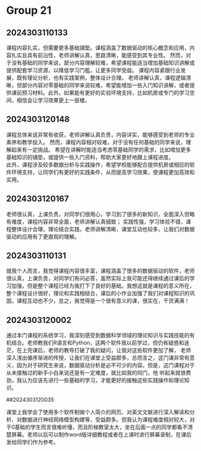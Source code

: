 # Group 21

## 2024303110133

课程内容扎实，但需要更多基础铺垫。课程涵盖了数据驱动的核心概念和应用，内容扎实且具有前沿性，老师讲解认真，思路清晰，能感受到其专业性。
然而，对于没有基础的同学来说，部分内容理解较难，希望课程能适当增加基础知识讲解或提供配套学习资源，以降低学习门槛，让更多同学受益。
课程内容紧跟行业发展，既有理论分析，也有实践案例，整体设计合理。
老师讲解认真，课程逻辑清晰，但部分内容对零基础的同学来说较难，希望能增加一些入门知识讲解，或者提供课前预习材料。此外，如果能有更好的实验环境支持，比如机房或专门的学习空间，相信会让学习效果更上一层楼。


## 2024303120148

课程总体来说非常有收获，老师讲解认真负责，内容详实，能够感受到老师的专业素养和教学投入。
然而，课程内容相对较难，对于没有任何基础的同学来说，理解起来有一定挑战。
希望在讲解时能适当考虑零基础同学的需求，比如增加更多基础知识的铺垫，或提供一些入门资料，帮助大家更好地跟上课程进度。  
此外，课程涉及较多数据分析与实践操作，希望学校能够配合提供机房或相应的软件环境支持，让同学们有更好的实践条件，从而提高学习效果，使课程更加高效和实用。


## 2024303120167

老师很认真，上课负责，对同学们很用心，学习到了很多的新知识，全面深入但略有难度，课程内容非常全面，老师讲解认真细致；
实践性强，学习体验不错，课程整体设计合理，理论结合实践，老师讲解清晰，课堂互动也较多，让我们对数据驱动的应用有了更直观的理解。

## 2024303110131

就我个人而言，我觉得课程内容很丰富，课程涵盖了很多的数据驱动的软件，老师很认真，上课负责，对同学们有问必答，虽然实际上我可能还得继续通过课后的学习加强，但是整个课程已经为我打下了良好的基础，我想这就是课程的意义所在，整个课程设计很好，理论和实践相结合，课后的小作业加强了我们对课程知识的巩固，课程互动也不少，总之，我觉得是一个很有意义的课，很实在，干货满满！

## 2024303120002

通过本门课程的系统学习，我深刻感受到数据科学领域的理论知识与实践技能的有机结合。老师教我们R语言和Python，这两个软件我以前学过，但仍有疑惑和迷茫，在上完课后，老师的教导打破了我的疑问，让我对这些软件更加了解，
老师深入浅出循序渐进的传授，让我们在课堂上受益颇多，总而言之，这门课非常有意义，因为对于研究生来说，数据驱动分析是必不可少的内容。但是，这门课程对于从未接触过的新手小白来说还是有一定难度，就比如我的同门，他
听起来就很费劲，我认为应该先进行一些基础的学习，才能更好的接触这些实践操作和理论知识。

##2024303120035

课堂上我学会了使用多个软件制做个人简介的网页、对英文文献进行深入解读和分析、对数据进行神经网络模型构建等，受益颇多。但我认为课程难度相对较大，对于0基础的学生而言很难听懂，而且阶梯教室太大，坐在后面一点的同学都看不清楚屏幕。老师以后可以制作word版详细教程或者在上课时进行屏幕录制，在课后发给同学们作为参考。
